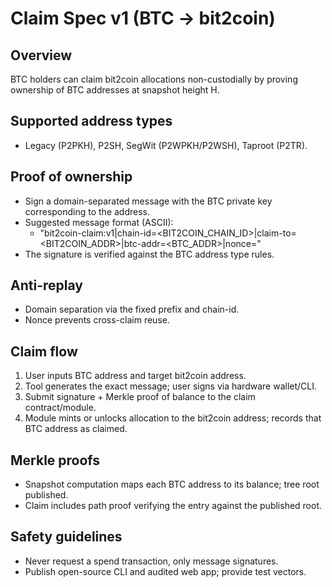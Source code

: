 # Claim Spec v1 (BTC → bit2coin)

## Overview
BTC holders can claim bit2coin allocations non-custodially by proving ownership of BTC addresses at snapshot height H.

## Supported address types
- Legacy (P2PKH), P2SH, SegWit (P2WPKH/P2WSH), Taproot (P2TR).

## Proof of ownership
- Sign a domain-separated message with the BTC private key corresponding to the address.
- Suggested message format (ASCII):
  - "bit2coin-claim:v1|chain-id=<BIT2COIN_CHAIN_ID>|claim-to=<BIT2COIN_ADDR>|btc-addr=<BTC_ADDR>|nonce=<N>"
- The signature is verified against the BTC address type rules.

## Anti-replay
- Domain separation via the fixed prefix and chain-id.
- Nonce prevents cross-claim reuse.

## Claim flow
1. User inputs BTC address and target bit2coin address.
2. Tool generates the exact message; user signs via hardware wallet/CLI.
3. Submit signature + Merkle proof of balance to the claim contract/module.
4. Module mints or unlocks allocation to the bit2coin address; records that BTC address as claimed.

## Merkle proofs
- Snapshot computation maps each BTC address to its balance; tree root published.
- Claim includes path proof verifying the entry against the published root.

## Safety guidelines
- Never request a spend transaction, only message signatures.
- Publish open-source CLI and audited web app; provide test vectors.
